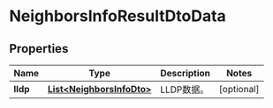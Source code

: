 
# NeighborsInfoResultDtoData

## Properties
Name | Type | Description | Notes
------------ | ------------- | ------------- | -------------
**lldp** | [**List&lt;NeighborsInfoDto&gt;**](NeighborsInfoDto.md) | LLDP数据。 |  [optional]



